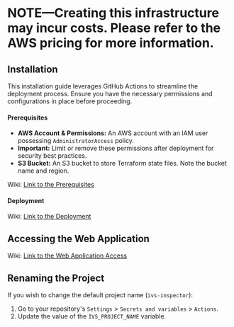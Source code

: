 # NOTE—Creating this infrastructure may incur costs. Please refer to the AWS pricing for more information.

## Installation

This installation guide leverages GitHub Actions to streamline the deployment process. Ensure you have the necessary permissions and configurations in place before proceeding.

#### Prerequisites

- **AWS Account & Permissions:** An AWS account with an IAM user possessing `AdministratorAccess` policy.
- **Important:** Limit or remove these permissions after deployment for security best practices.
- **S3 Bucket:** An S3 bucket to store Terraform state files. Note the bucket name and region.

Wiki: [Link to the Prerequisites](https://github.com/sathimal-aws/aws-ivs-inspector/wiki/01:-Prerequisites)

#### Deployment

Wiki: [Link to the Deployment](https://github.com/sathimal-aws/aws-ivs-inspector/wiki/02:-Backend-Infrastructure-Deployment)

## Accessing the Web Application

Wiki: [Link to the Web Application Access](https://github.com/sathimal-aws/aws-ivs-inspector/wiki/03:-Accessing-the-Web-Application)

<!-- 1. After all workflows complete successfully, go to the AWS console.
2. Navigate to the Amplify service in the region where you deployed your application.
3. Select your IVS Inspector application.
4. Under "Overview" > "Production branch," click the domain link to access your deployed IVS Inspector application.
5. You can now use the IVS Inspector web application using the default username `admin@ivs-inspector.com`, and the password `123Qwe,./`

![06-IvsInspectorAppLink.png](documentation/screenshots/06-IvsInspectorAppLink.png) -->

## Renaming the Project

If you wish to change the default project name (`ivs-inspector`):

1. Go to your repository's `Settings` > `Secrets and variables` > `Actions`.
2. Update the value of the `IVS_PROJECT_NAME` variable.

<!-- ## Pricing and Resource Usage

This document details the AWS resources used by IVS Inspector, their usage patterns, and associated costs, both during operation and at rest.

## Resource Usage

The following AWS services are used:

- **AWS Lambda:** [List Lambda functions and their purpose, e.g., API endpoints, stream processing].
- **Amazon API Gateway:** [Explain its role, e.g., exposing Lambda functions as HTTP APIs].
- **Amazon S3:** [Describe how S3 is used, e.g., storing Terraform state, website hosting].
- **AWS Amplify (If applicable):** [Explain how Amplify is used, e.g., web app hosting, CI/CD].
- **Amazon DynamoDB (If applicable):** [Describe how it is used, e.g. storing passenger and vehicle data.]
- **Amazon Cognito (if applicable):** [Describe how it is used, e.g., for Authentication.]

Example cost breakdown for a single lambda function:

- **`list-channels`:**
  - Memory: 128 MB
  - Estimated Invocations/month: 10,000
  - Estimated Avg. Duration: 200ms
  - Estimated Cost: $0.00417/month (calculated as shown above)

## Pricing

Costs are categorized by service and usage type.

**(Repeat this section for EACH service identified above)**

### [Service Name] (e.g., Amazon IVS)

**Operational Costs ("On Usage"):**

- [Specific usage metrics and pricing. E.g., IVS Channel Hours, Ingest hours, Playback hours].
- [Example: Channel Hours: $X per hour. Estimated usage: Y hours/month. Estimated monthly cost: $X * Y].

**Costs at Rest:**

- [Describe costs incurred even when the service isn't actively processing, e.g., storage fees for DynamoDB, data storage for S3].
- [Example: Storage costs for recordings are $Z per GB. Expected usage A GB. Expected monthly cost $Z * A.]

**Pricing Link:** [Link to the official AWS pricing page for this service].

## Cost Optimization Strategies (General)

- **Right-sizing:** Choose appropriate instance sizes for EC2, Lambda memory for Lambda functions, etc.
- **Scheduled Start/Stop:** Configure scheduled start/stop for EC2 instances or other resources used only during specific times.
- **Delete Unused Resources:** Remove unused resources when no longer required.
- **Free Tier:** Utilize the AWS Free Tier whenever possible.

## Detailed Pricing Information

[Add any further context on pricing estimates and how they were calculated]. -->
